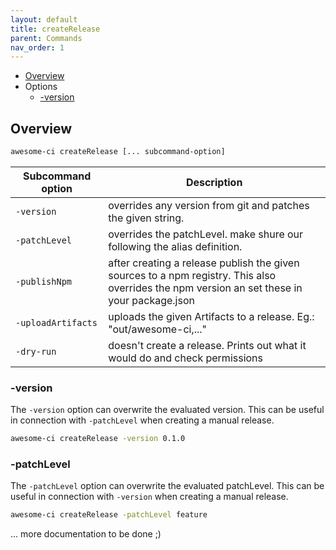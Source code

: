 ```yaml
---
layout: default
title: createRelease
parent: Commands
nav_order: 1
---
```



- [Overview](#overview)
- Options
  - [-version](#-version)

## Overview

```bash
awesome-ci createRelease [... subcommand-option]
```

| Subcommand option   | Description                                                                 |
| ------------------- | --------------------------------------------------------------------------- |
| `-version`          | overrides any version from git and patches the given string.                |
| `-patchLevel`       | overrides the patchLevel. make shure our following the alias definition.    |
| `-publishNpm`       | after creating a release publish the given sources to a npm registry. This also overrides the npm version an set these in your package.json |
| `-uploadArtifacts`  | uploads the given Artifacts to a release. Eg.: "out/awesome-ci,..."         |
| `-dry-run`          | doesn't create a release. Prints out what it would do and check permissions |


### -version

The `-version` option can overwrite the evaluated version.
This can be useful in connection with `-patchLevel` when creating a manual release.

```bash
awesome-ci createRelease -version 0.1.0
```

### -patchLevel

The `-patchLevel` option can overwrite the evaluated patchLevel.
This can be useful in connection with `-version` when creating a manual release.

```bash
awesome-ci createRelease -patchLevel feature
```

... more documentation to be done ;)